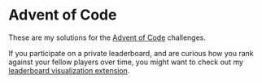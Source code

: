 # Advent of Code

These are my solutions for the [Advent of Code](https://adventofcode.com) challenges.

If you participate on a private leaderboard, and are curious how you rank against your fellow players over time, you might want to check out my [leaderboard visualization extension](https://github.com/amochtar/aoc-ranking-extension).
